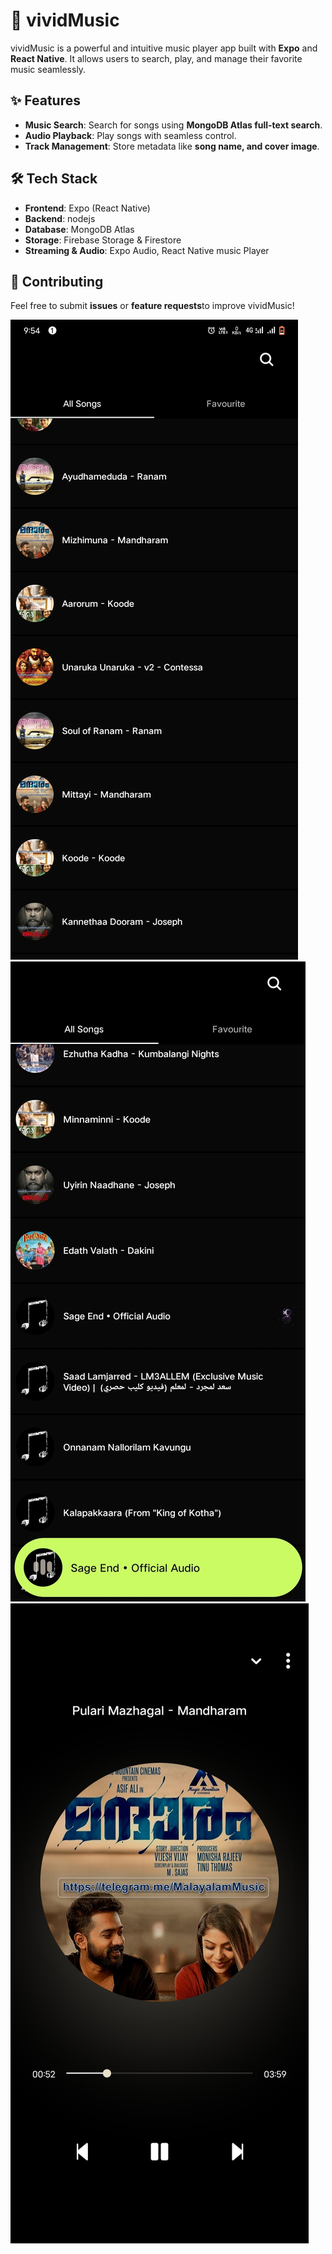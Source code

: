 # 🎵 vividMusic

vividMusic is a powerful and intuitive music player app built with **Expo** and **React Native**. It allows users to search, play, and manage their favorite music seamlessly.

## ✨ Features

-   **Music Search**: Search for songs using **MongoDB Atlas full-text search**.
-   **Audio Playback**: Play songs with seamless control.
-   **Track Management**: Store metadata like **song name, and cover image**.

## 🛠 Tech Stack

-   **Frontend**: Expo (React Native)
-   **Backend**: nodejs
-   **Database**: MongoDB Atlas
-   **Storage**: Firebase Storage & Firestore
-   **Streaming & Audio**: Expo Audio, React Native music Player

## 🤝 Contributing

Feel free to submit **issues** or **feature requests**to improve vividMusic!

![Local Image](./images/Screenshot_20250316_215405.jpg)
![Local Image](./images/IMG_20250316_220044.jpg)
![Local Image](./images/IMG_20250316_220014.jpg)
